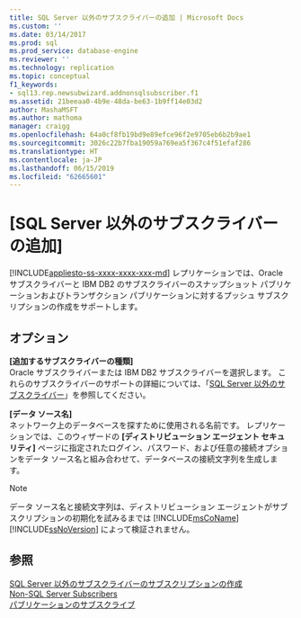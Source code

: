 ```yaml
---
title: SQL Server 以外のサブスクライバーの追加 | Microsoft Docs
ms.custom: ''
ms.date: 03/14/2017
ms.prod: sql
ms.prod_service: database-engine
ms.reviewer: ''
ms.technology: replication
ms.topic: conceptual
f1_keywords:
- sql13.rep.newsubwizard.addnonsqlsubscriber.f1
ms.assetid: 21beeaa0-4b9e-48da-be63-1b9ff14e03d2
author: MashaMSFT
ms.author: mathoma
manager: craigg
ms.openlocfilehash: 64a0cf8fb19bd9e89efce96f2e9705eb6b2b9ae1
ms.sourcegitcommit: 3026c22b7fba19059a769ea5f367c4f51efaf286
ms.translationtype: HT
ms.contentlocale: ja-JP
ms.lasthandoff: 06/15/2019
ms.locfileid: "62665601"
---
```

# <a name="add-non-sql-server-subscriber"></a>[SQL Server 以外のサブスクライバーの追加]
[!INCLUDE[appliesto-ss-xxxx-xxxx-xxx-md](../../includes/appliesto-ss-xxxx-xxxx-xxx-md.md)]
  レプリケーションでは、Oracle サブスクライバーと IBM DB2 のサブスクライバーのスナップショット パブリケーションおよびトランザクション パブリケーションに対するプッシュ サブスクリプションの作成をサポートします。  
  
## <a name="options"></a>オプション  
 **[追加するサブスクライバーの種類]**  
 Oracle サブスクライバーまたは IBM DB2 サブスクライバーを選択します。 これらのサブスクライバーのサポートの詳細については、「[SQL Server 以外のサブスクライバー](../../relational-databases/replication/non-sql/non-sql-server-subscribers.md)」を参照してください。  
  
 **[データ ソース名]**  
 ネットワーク上のデータベースを探すために使用される名前です。 レプリケーションでは、このウィザードの **[ディストリビューション エージェント セキュリティ]** ページに指定されたログイン、パスワード、および任意の接続オプションをデータ ソース名と組み合わせて、データベースの接続文字列を生成します。  
  
> [!NOTE]
>  データ ソース名と接続文字列は、ディストリビューション エージェントがサブスクリプションの初期化を試みるまでは [!INCLUDE[msCoName](../../includes/msconame-md.md)][!INCLUDE[ssNoVersion](../../includes/ssnoversion-md.md)] によって検証されません。  
  
## <a name="see-also"></a>参照  
 [SQL Server 以外のサブスクライバーのサブスクリプションの作成](../../relational-databases/replication/create-a-subscription-for-a-non-sql-server-subscriber.md)   
 [Non-SQL Server Subscribers](../../relational-databases/replication/non-sql/non-sql-server-subscribers.md)   
 [パブリケーションのサブスクライブ](../../relational-databases/replication/subscribe-to-publications.md)  
  
  
